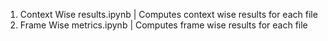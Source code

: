 1. Context Wise results.ipynb | Computes context wise results for each file
2. Frame Wise metrics.ipynb | Computes frame wise results for each file
